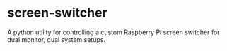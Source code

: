 # screen-switcher
A python utility for controlling a custom Raspberry Pi screen switcher for dual monitor, dual system setups. 
